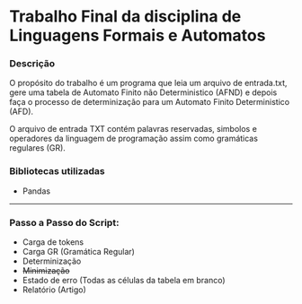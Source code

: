 # Trabalho Final da disciplina de Linguagens Formais e Automatos #


### Descrição ###  

O propósito do trabalho é um programa que leia um arquivo de entrada.txt, gere uma tabela de Automato Finito não Deterministico (AFND) e depois faça o processo de determinização para um Automato Finito Deterministico (AFD).

O arquivo de entrada TXT contém palavras reservadas, simbolos e operadores da linguagem de programação assim como gramáticas regulares (GR).


### Bibliotecas utilizadas ###

* Pandas

---


### Passo a Passo do Script: ###

* Carga de tokens
* Carga GR (Gramática Regular)
* Determinização
* ~~Minimização~~
* Estado de erro (Todas as células da tabela em branco)
* Relatório (Artigo)